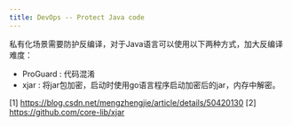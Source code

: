 ```yaml
---
title: DevOps -- Protect Java code
---
```


私有化场景需要防护反编译，对于Java语言可以使用以下两种方式，加大反编译难度：

* ProGuard : 代码混淆
* xjar : 将jar包加密，启动时使用go语言程序启动加密后的jar，内存中解密。

[1] https://blog.csdn.net/mengzhengjie/article/details/50420130
[2] https://github.com/core-lib/xjar
